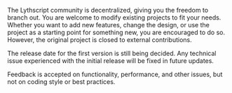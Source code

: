 The Lythscript community is decentralized, giving you the freedom to branch out.
You are welcome to modify existing projects to fit your needs.
Whether you want to add new features, change the design, 
or use the project as a starting point for something new, 
you are encouraged to do so. However, the original project is
closed to external contributions.
	
The release date for the first version is still being decided. 
Any technical issue experienced with the initial release will 
be fixed in future updates.

Feedback is accepted on functionality, performance, and other issues, 
but not on coding style or best practices.
